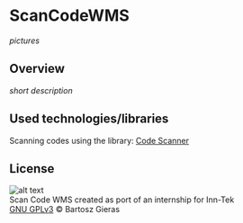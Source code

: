 # ScanCodeWMS

*pictures*

## Overview
*short description*

## Used technologies/libraries

Scanning codes using the library: [Code Scanner](https://github.com/yuriy-budiyev/code-scanner)

## License

![alt text](https://www.gnu.org/graphics/gplv3-127x51.png "GNU GPLv3")\
Scan Code WMS created as port of an internship for Inn-Tek\
[GNU GPLv3](../LICENSE) © Bartosz Gieras
